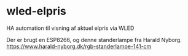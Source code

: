 # wled-elpris
HA automation til visning af aktuel elpris via WLED

Der er brugt en ESP8266, og denne standerlampe fra Harald Nyborg.
https://www.harald-nyborg.dk/rgb-standerlampe-141-cm
